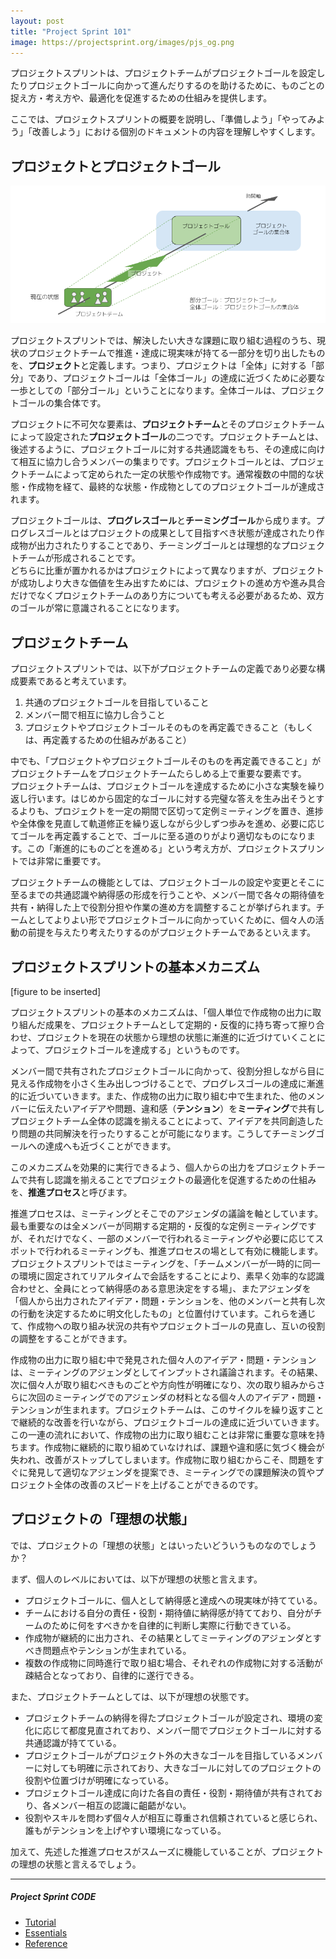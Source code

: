 ```yaml
---
layout: post
title: "Project Sprint 101"
image: https://projectsprint.org/images/pjs_og.png
---
```


プロジェクトスプリントは、プロジェクトチームがプロジェクトゴールを設定したりプロジェクトゴールに向かって進んだりするのを助けるために、ものごとの捉え方・考え方や、最適化を促進するための仕組みを提供します。

ここでは、プロジェクトスプリントの概要を説明し、「準備しよう」「やってみよう」「改善しよう」における個別のドキュメントの内容を理解しやすくします。

## プロジェクトとプロジェクトゴール

![プロジェクトゴール](/ja/images/projectgoal.png)

プロジェクトスプリントでは、解決したい大きな課題に取り組む過程のうち、現状のプロジェクトチームで推進・達成に現実味が持てる一部分を切り出したものを、**プロジェクト**と定義します。つまり、プロジェクトは「全体」に対する「部分」であり、プロジェクトゴールは「全体ゴール」の達成に近づくために必要な一歩としての「部分ゴール」ということになります。全体ゴールは、プロジェクトゴールの集合体です。

プロジェクトに不可欠な要素は、**プロジェクトチーム**とそのプロジェクトチームによって設定された**プロジェクトゴール**の二つです。プロジェクトチームとは、後述するように、プロジェクトゴールに対する共通認識をもち、その達成に向けて相互に協力し合うメンバーの集まりです。プロジェクトゴールとは、プロジェクトチームによって定められた一定の状態や作成物です。通常複数の中間的な状態・作成物を経て、最終的な状態・作成物としてのプロジェクトゴールが達成されます。

プロジェクトゴールは、**プログレスゴール**と**チーミングゴール**から成ります。プログレスゴールとはプロジェクトの成果として目指すべき状態が達成されたり作成物が出力されたりすることであり、チーミングゴールとは理想的なプロジェクトチームが形成されることです。  
どちらに比重が置かれるかはプロジェクトによって異なりますが、プロジェクトが成功しより大きな価値を生み出すためには、プロジェクトの進め方や進み具合だけでなくプロジェクトチームのあり方についても考える必要があるため、双方のゴールが常に意識されることになります。

## プロジェクトチーム

プロジェクトスプリントでは、以下がプロジェクトチームの定義であり必要な構成要素であると考えています。

1. 共通のプロジェクトゴールを目指していること
2. メンバー間で相互に協力し合うこと
3. プロジェクトやプロジェクトゴールそのものを再定義できること（もしくは、再定義するための仕組みがあること）

中でも、「プロジェクトやプロジェクトゴールそのものを再定義できること」がプロジェクトチームをプロジェクトチームたらしめる上で重要な要素です。  
プロジェクトチームは、プロジェクトゴールを達成するために小さな実験を繰り返し行います。はじめから固定的なゴールに対する完璧な答えを生み出そうとするよりも、プロジェクトを一定の期間で区切って定例ミーティングを置き、進捗や全体像を見直して軌道修正を繰り返しながら少しずつ歩みを進め、必要に応じてゴールを再定義することで、ゴールに至る道のりがより適切なものになります。この「漸進的にものごとを進める」という考え方が、プロジェクトスプリントでは非常に重要です。

プロジェクトチームの機能としては、プロジェクトゴールの設定や変更とそこに至るまでの共通認識や納得感の形成を行うことや、メンバー間で各々の期待値を共有・納得した上で役割分担や作業の進め方を調整することが挙げられます。チームとしてよりよい形でプロジェクトゴールに向かっていくために、個々人の活動の前提を与えたり考えたりするのがプロジェクトチームであるといえます。

## プロジェクトスプリントの基本メカニズム

[figure to be inserted]

プロジェクトスプリントの基本のメカニズムは、「個人単位で作成物の出力に取り組んだ成果を、プロジェクトチームとして定期的・反復的に持ち寄って擦り合わせ、プロジェクトを現在の状態から理想の状態に漸進的に近づけていくことによって、プロジェクトゴールを達成する」というものです。

メンバー間で共有されたプロジェクトゴールに向かって、役割分担しながら目に見える作成物を小さく生み出しつづけることで、プログレスゴールの達成に漸進的に近づいていきます。また、作成物の出力に取り組む中で生まれた、他のメンバーに伝えたいアイデアや問題、違和感（**テンション**）を**ミーティング**で共有しプロジェクトチーム全体の認識を揃えることによって、アイデアを共同創造したり問題の共同解決を行ったりすることが可能になります。こうしてチーミングゴールへの達成へも近づくことができます。

このメカニズムを効果的に実行できるよう、個人からの出力をプロジェクトチームで共有し認識を揃えることでプロジェクトの最適化を促進するための仕組みを、**推進プロセス**と呼びます。  

推進プロセスは、ミーティングとそこでのアジェンダの議論を軸としています。最も重要なのは全メンバーが同期する定期的・反復的な定例ミーティングですが、それだけでなく、一部のメンバーで行われるミーティングや必要に応じてスポットで行われるミーティングも、推進プロセスの場として有効に機能します。  
プロジェクトスプリントではミーティングを、「チームメンバーが一時的に同一の環境に固定されてリアルタイムで会話をすることにより、素早く効率的な認識合わせと、全員にとって納得感のある意思決定をする場」、またアジェンダを「個人から出力されたアイデア・問題・テンションを、他のメンバーと共有し次の行動を決定するために明文化したもの」と位置付けています。これらを通じて、作成物への取り組み状況の共有やプロジェクトゴールの見直し、互いの役割の調整をすることができます。

作成物の出力に取り組む中で発見された個々人のアイデア・問題・テンションは、ミーティングのアジェンダとしてインプットされ議論されます。その結果、次に個々人が取り組むべきものごとや方向性が明確になり、次の取り組みからさらに次回のミーティングでのアジェンダの材料となる個々人のアイデア・問題・テンションが生まれます。プロジェクトチームは、このサイクルを繰り返すことで継続的な改善を行いながら、プロジェクトゴールの達成に近づいていきます。  
この一連の流れにおいて、作成物の出力に取り組むことは非常に重要な意味を持ちます。作成物に継続的に取り組めていなければ、課題や違和感に気づく機会が失われ、改善がストップしてしまいます。作成物に取り組むからこそ、問題をすぐに発見して適切なアジェンダを提案でき、ミーティングでの課題解決の質やプロジェクト全体の改善のスピードを上げることができるのです。

## プロジェクトの「理想の状態」

では、プロジェクトの「理想の状態」とはいったいどういうものなのでしょうか？

まず、個人のレベルにおいては、以下が理想の状態と言えます。
- プロジェクトゴールに、個人として納得感と達成への現実味が持てている。
- チームにおける自分の責任・役割・期待値に納得感が持てており、自分がチームのために何をすべきかを自律的に判断し実際に行動できている。
- 作成物が継続的に出力され、その結果としてミーティングのアジェンダとすべき問題点やテンションが生まれている。
- 複数の作成物に同時進行で取り組む場合、それぞれの作成物に対する活動が疎結合となっており、自律的に遂行できる。

また、プロジェクトチームとしては、以下が理想の状態です。
- プロジェクトチームの納得を得たプロジェクトゴールが設定され、環境の変化に応じて都度見直されており、メンバー間でプロジェクトゴールに対する共通認識が持てている。
- プロジェクトゴールがプロジェクト外の大きなゴールを目指しているメンバーに対しても明確に示されており、大きなゴールに対してのプロジェクトの役割や位置づけが明確になっている。
- プロジェクトゴール達成に向けた各自の責任・役割・期待値が共有されており、各メンバー相互の認識に齟齬がない。
- 役割やスキルを問わず個々人が相互に尊重され信頼されていると感じられ、誰もがテンションを上げやすい環境になっている。

加えて、先述した推進プロセスがスムーズに機能していることが、プロジェクトの理想の状態と言えるでしょう。

---

##### Project Sprint CODE
- [Tutorial](../tutorial/index.md)
- [Essentials](../essentials.md)
- [Reference](../reference.md)
